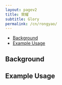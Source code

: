 ```yaml
---
layout: pagev2
title: 荣耀
subtitle: Glory
permalink: /cn/rongyao/
---
```

- [Background](#background)
- [Example Usage](#example-usage)

## Background

## Example Usage
